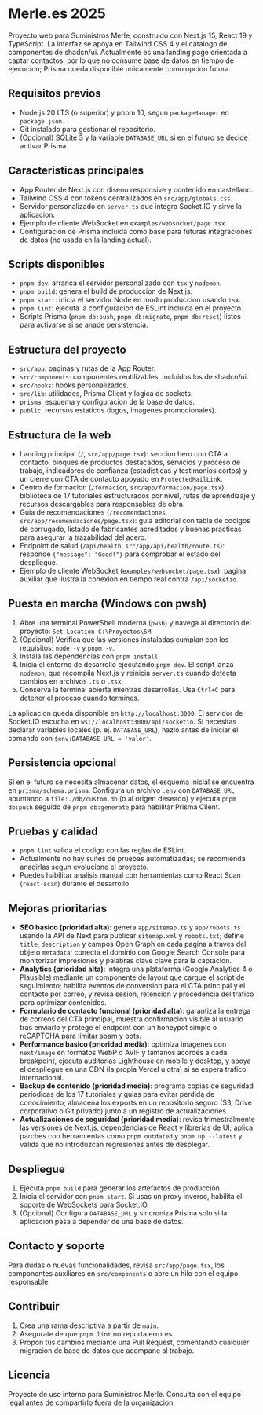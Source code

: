 Merle.es 2025
=============

Proyecto web para Suministros Merle, construido con Next.js 15, React 19 y TypeScript. La interfaz se apoya en Tailwind CSS 4 y el catalogo de componentes de shadcn/ui. Actualmente es una landing page orientada a captar contactos, por lo que no consume base de datos en tiempo de ejecucion; Prisma queda disponible unicamente como opcion futura.

Requisitos previos
------------------
- Node.js 20 LTS (o superior) y pnpm 10, segun `packageManager` en `package.json`.
- Git instalado para gestionar el repositorio.
- (Opcional) SQLite 3 y la variable `DATABASE_URL` si en el futuro se decide activar Prisma.

Caracteristicas principales
--------------------------
- App Router de Next.js con diseno responsive y contenido en castellano.
- Tailwind CSS 4 con tokens centralizados en `src/app/globals.css`.
- Servidor personalizado en `server.ts` que integra Socket.IO y sirve la aplicacion.
- Ejemplo de cliente WebSocket en `examples/websocket/page.tsx`.
- Configuracion de Prisma incluida como base para futuras integraciones de datos (no usada en la landing actual).

Scripts disponibles
-------------------
- `pnpm dev`: arranca el servidor personalizado con `tsx` y `nodemon`.
- `pnpm build`: genera el build de produccion de Next.js.
- `pnpm start`: inicia el servidor Node en modo produccion usando `tsx`.
- `pnpm lint`: ejecuta la configuracion de ESLint incluida en el proyecto.
- Scripts Prisma (`pnpm db:push`, `pnpm db:migrate`, `pnpm db:reset`) listos para activarse si se anade persistencia.

Estructura del proyecto
-----------------------
- `src/app`: paginas y rutas de la App Router.
- `src/components`: componentes reutilizables, incluidos los de shadcn/ui.
- `src/hooks`: hooks personalizados.
- `src/lib`: utilidades, Prisma Client y logica de sockets.
- `prisma`: esquema y configuracion de la base de datos.
- `public`: recursos estaticos (logos, imagenes promocionales).

Estructura de la web
--------------------
- Landing principal (`/`, `src/app/page.tsx`): seccion hero con CTA a contacto, bloques de productos destacados, servicios y proceso de trabajo, indicadores de confianza (estadisticas y testimonios cortos) y un cierre con CTA de contacto apoyado en `ProtectedMailLink`.
- Centro de formacion (`/formacion`, `src/app/formacion/page.tsx`): biblioteca de 17 tutoriales estructurados por nivel, rutas de aprendizaje y recursos descargables para responsables de obra.
- Guia de recomendaciones (`/recomendaciones`, `src/app/recomendaciones/page.tsx`): guia editorial con tabla de codigos de corrugado, listado de fabricantes acreditados y buenas practicas para asegurar la trazabilidad del acero.
- Endpoint de salud (`/api/health`, `src/app/api/health/route.ts`): responde `{"message": "Good!"}` para comprobar el estado del despliegue.
- Ejemplo de cliente WebSocket (`examples/websocket/page.tsx`): pagina auxiliar que ilustra la conexion en tiempo real contra `/api/socketio`.

Puesta en marcha (Windows con pwsh)
-----------------------------------
1. Abre una terminal PowerShell moderna (`pwsh`) y navega al directorio del proyecto: `Set-Location C:\Proyectos\SM`.
2. (Opcional) Verifica que las versiones instaladas cumplan con los requisitos: `node -v` y `pnpm -v`.
3. Instala las dependencias con `pnpm install`.
4. Inicia el entorno de desarrollo ejecutando `pnpm dev`. El script lanza `nodemon`, que recompila Next.js y reinicia `server.ts` cuando detecta cambios en archivos `.ts` o `.tsx`.
5. Conserva la terminal abierta mientras desarrollas. Usa `Ctrl+C` para detener el proceso cuando termines.

La aplicacion queda disponible en `http://localhost:3000`. El servidor de Socket.IO escucha en `ws://localhost:3000/api/socketio`. Si necesitas declarar variables locales (p. ej. `DATABASE_URL`), hazlo antes de iniciar el comando con `$env:DATABASE_URL = 'valor'`.

Persistencia opcional
---------------------
Si en el futuro se necesita almacenar datos, el esquema inicial se encuentra en `prisma/schema.prisma`. Configura un archivo `.env` con `DATABASE_URL` apuntando a `file:./db/custom.db` (o al origen deseado) y ejecuta `pnpm db:push` seguido de `pnpm db:generate` para habilitar Prisma Client.

Pruebas y calidad
-----------------
- `pnpm lint` valida el codigo con las reglas de ESLint.
- Actualmente no hay suites de pruebas automatizadas; se recomienda anadirlas segun evolucione el proyecto.
- Puedes habilitar analisis manual con herramientas como React Scan (`react-scan`) durante el desarrollo.

Mejoras prioritarias
--------------------
- **SEO basico (prioridad alta)**: genera `app/sitemap.ts` y `app/robots.ts` usando la API de Next para publicar `sitemap.xml` y `robots.txt`; define `title`, `description` y campos Open Graph en cada pagina a traves del objeto `metadata`; conecta el dominio con Google Search Console para monitorizar impresiones y palabras clave clave para la captacion.
- **Analytics (prioridad alta)**: integra una plataforma (Google Analytics 4 o Plausible) mediante un componente de layout que cargue el script de seguimiento; habilita eventos de conversion para el CTA principal y el contacto por correo, y revisa sesion, retencion y procedencia del trafico para optimizar contenidos.
- **Formulario de contacto funcional (prioridad alta)**: garantiza la entrega de correos del CTA principal, muestra confirmacion visible al usuario tras enviarlo y protege el endpoint con un honeypot simple o reCAPTCHA para limitar spam y bots.
- **Performance basico (prioridad media)**: optimiza imagenes con `next/image` en formatos WebP o AVIF y tamanos acordes a cada breakpoint, ejecuta auditorias Lighthouse en mobile y desktop, y apoya el despliegue en una CDN (la propia Vercel u otra) si se espera trafico internacional.
- **Backup de contenido (prioridad media)**: programa copias de seguridad periodicas de los 17 tutoriales y guias para evitar perdida de conocimiento; almacena los exports en un repositorio seguro (S3, Drive corporativo o Git privado) junto a un registro de actualizaciones.
- **Actualizaciones de seguridad (prioridad media)**: revisa trimestralmente las versiones de Next.js, dependencias de React y librerias de UI; aplica parches con herramientas como `pnpm outdated` y `pnpm up --latest` y valida que no introduzcan regresiones antes de desplegar.

Despliegue
----------
1. Ejecuta `pnpm build` para generar los artefactos de produccion.
2. Inicia el servidor con `pnpm start`. Si usas un proxy inverso, habilita el soporte de WebSockets para Socket.IO.
3. (Opcional) Configura `DATABASE_URL` y sincroniza Prisma solo si la aplicacion pasa a depender de una base de datos.

Contacto y soporte
------------------
Para dudas o nuevas funcionalidades, revisa `src/app/page.tsx`, los componentes auxiliares en `src/components` o abre un hilo con el equipo responsable.

Contribuir
----------
1. Crea una rama descriptiva a partir de `main`.
2. Asegurate de que `pnpm lint` no reporta errores.
3. Propon tus cambios mediante una Pull Request, comentando cualquier migracion de base de datos que acompane al trabajo.

Licencia
--------
Proyecto de uso interno para Suministros Merle. Consulta con el equipo legal antes de compartirlo fuera de la organizacion.
